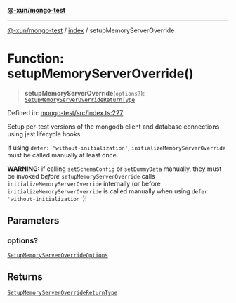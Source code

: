 [**@-xun/mongo-test**](../../README.md)

***

[@-xun/mongo-test](../../README.md) / [index](../README.md) / setupMemoryServerOverride

# Function: setupMemoryServerOverride()

> **setupMemoryServerOverride**(`options?`): [`SetupMemoryServerOverrideReturnType`](../type-aliases/SetupMemoryServerOverrideReturnType.md)

Defined in: [mongo-test/src/index.ts:227](https://github.com/Xunnamius/mongo-utils/blob/2dfe9a5821aec455c625ca725941516da4c8d29f/packages/mongo-test/src/index.ts#L227)

Setup per-test versions of the mongodb client and database connections using
jest lifecycle hooks.

If using `defer: 'without-initialization'`, `initializeMemoryServerOverride`
must be called manually at least once.

**WARNING:** if calling `setSchemaConfig` or `setDummyData` manually, they
must be invoked _before_ `setupMemoryServerOverride` calls
`initializeMemoryServerOverride` internally (or before
`initializeMemoryServerOverride` is called manually when using `defer:
'without-initialization'`)!

## Parameters

### options?

[`SetupMemoryServerOverrideOptions`](../type-aliases/SetupMemoryServerOverrideOptions.md)

## Returns

[`SetupMemoryServerOverrideReturnType`](../type-aliases/SetupMemoryServerOverrideReturnType.md)
